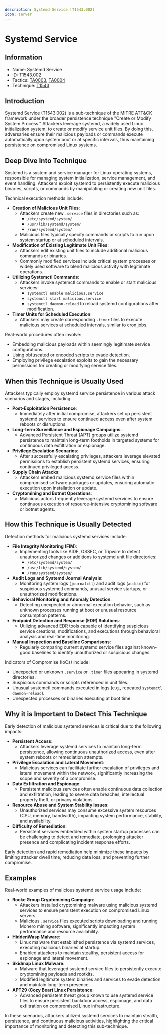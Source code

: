 ```yaml
---
description: Systemd Service [T1543.002]
icon: server
---
```


# Systemd Service

## Information

* Name: Systemd Service
* ID: T1543.002
* Tactics: [TA0003](../), [TA0004](../../ta0004/)
* Technique: [T1543](./)

## Introduction

Systemd Service (T1543.002) is a sub-technique of the MITRE ATT\&CK framework under the broader persistence technique "Create or Modify System Process." Attackers leverage systemd, a widely used Linux initialization system, to create or modify service unit files. By doing this, adversaries ensure their malicious payloads or commands execute automatically upon system boot or at specific intervals, thus maintaining persistence on compromised Linux systems.

## Deep Dive Into Technique

Systemd is a system and service manager for Linux operating systems, responsible for managing system initialization, service management, and event handling. Attackers exploit systemd to persistently execute malicious binaries, scripts, or commands by manipulating or creating new unit files.

Technical execution methods include:

* **Creation of Malicious Unit Files**:
  * Attackers create new `.service` files in directories such as:
    * `/etc/systemd/system/`
    * `/usr/lib/systemd/system/`
    * `/run/systemd/system/`
  * Malicious files typically specify commands or scripts to run upon system startup or at scheduled intervals.
* **Modification of Existing Legitimate Unit Files**:
  * Attackers edit existing unit files to include additional malicious commands or binaries.
  * Commonly modified services include critical system processes or widely used software to blend malicious activity with legitimate operations.
* **Utilizing Systemctl Commands**:
  * Attackers invoke systemctl commands to enable or start malicious services:
    * `systemctl enable malicious.service`
    * `systemctl start malicious.service`
    * `systemctl daemon-reload` to reload systemd configurations after modification.
* **Timer Units for Scheduled Execution**:
  * Attackers may create corresponding `.timer` files to execute malicious services at scheduled intervals, similar to cron jobs.

Real-world procedures often involve:

* Embedding malicious payloads within seemingly legitimate service configurations.
* Using obfuscated or encoded scripts to evade detection.
* Employing privilege escalation exploits to gain the necessary permissions for creating or modifying service files.

## When this Technique is Usually Used

Attackers typically employ systemd service persistence in various attack scenarios and stages, including:

* **Post-Exploitation Persistence**:
  * Immediately after initial compromise, attackers set up persistent systemd services to ensure continued access even after system reboots or disruptions.
* **Long-term Surveillance and Espionage Campaigns**:
  * Advanced Persistent Threat (APT) groups utilize systemd persistence to maintain long-term footholds in targeted systems for continuous data exfiltration or espionage.
* **Privilege Escalation Scenarios**:
  * After successfully escalating privileges, attackers leverage elevated permissions to establish persistent systemd services, ensuring continued privileged access.
* **Supply Chain Attacks**:
  * Attackers embed malicious systemd service files within compromised software packages or updates, ensuring automatic execution upon installation or update.
* **Cryptomining and Botnet Operations**:
  * Malicious actors frequently leverage systemd services to ensure continuous execution of resource-intensive cryptomining software or botnet agents.

## How this Technique is Usually Detected

Detection methods for malicious systemd services include:

* **File Integrity Monitoring (FIM)**:
  * Implementing tools like AIDE, OSSEC, or Tripwire to detect unauthorized changes or additions to systemd unit file directories:
    * `/etc/systemd/system/`
    * `/usr/lib/systemd/system/`
    * `/run/systemd/system/`
* **Audit Logs and Systemd Journal Analysis**:
  * Monitoring system logs (`journalctl`) and audit logs (`auditd`) for suspicious systemctl commands, unusual service startups, or unauthorized modifications.
* **Behavioral Monitoring and Anomaly Detection**:
  * Detecting unexpected or abnormal execution behavior, such as unknown processes running at boot or unusual resource consumption patterns.
* **Endpoint Detection and Response (EDR) Solutions**:
  * Utilizing advanced EDR tools capable of identifying suspicious service creations, modifications, and executions through behavioral analysis and real-time monitoring.
* **Manual Inspection and Baseline Comparisons**:
  * Regularly comparing current systemd service files against known-good baselines to identify unauthorized or suspicious changes.

Indicators of Compromise (IoCs) include:

* Unexpected or unknown `.service` or `.timer` files appearing in systemd directories.
* Suspicious commands or scripts referenced in unit files.
* Unusual systemctl commands executed in logs (e.g., repeated `systemctl daemon-reload`).
* Unexpected processes or binaries executing at boot time.

## Why it is Important to Detect This Technique

Early detection of malicious systemd services is critical due to the following impacts:

* **Persistent Access**:
  * Attackers leverage systemd services to maintain long-term persistence, allowing continuous unauthorized access, even after system reboots or remediation attempts.
* **Privilege Escalation and Lateral Movement**:
  * Malicious services can facilitate further escalation of privileges and lateral movement within the network, significantly increasing the scope and severity of a compromise.
* **Data Exfiltration and Espionage**:
  * Persistent malicious services often enable continuous data collection and exfiltration, leading to severe data breaches, intellectual property theft, or privacy violations.
* **Resource Abuse and System Stability Issues**:
  * Unauthorized services may consume excessive system resources (CPU, memory, bandwidth), impacting system performance, stability, and availability.
* **Difficulty of Remediation**:
  * Persistent services embedded within system startup processes can be challenging to detect and remediate, prolonging attacker presence and complicating incident response efforts.

Early detection and rapid remediation help minimize these impacts by limiting attacker dwell time, reducing data loss, and preventing further compromise.

## Examples

Real-world examples of malicious systemd service usage include:

* **Rocke Group Cryptomining Campaign**:
  * Attackers installed cryptomining malware using malicious systemd services to ensure persistent execution on compromised Linux servers.
  * Malicious `.service` files executed scripts downloading and running Monero mining software, significantly impacting system performance and resource availability.
* **HiddenWasp Malware**:
  * Linux malware that established persistence via systemd services, executing malicious binaries at startup.
  * Enabled attackers to maintain stealthy, persistent access for espionage and lateral movement.
* **Skidmap Linux Malware**:
  * Malware that leveraged systemd service files to persistently execute cryptomining payloads and rootkits.
  * Modified legitimate system binaries and services to evade detection and maintain long-term presence.
* **APT29 (Cozy Bear) Linux Persistence**:
  * Advanced persistent threat group known to use systemd service files to ensure persistent backdoor access, espionage, and data exfiltration on compromised Linux infrastructure.

In these scenarios, attackers utilized systemd services to maintain stealth, persistence, and continuous malicious activities, highlighting the critical importance of monitoring and detecting this sub-technique.

